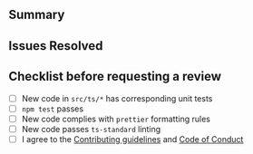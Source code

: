 ## Summary

<!-- Describe your changes -->

## Issues Resolved

<!-- List all issues resolved by this change using the # to tag them -->

## Checklist before requesting a review

- [ ] New code in `src/ts/*` has corresponding unit tests
- [ ] `npm test` passes
- [ ] New code complies with `prettier` formatting rules
- [ ] New code passes `ts-standard` linting
- [ ] I agree to the [Contributing guidelines](https://github.com/aensley/bus/blob/main/.github/CONTRIBUTING.md) and [Code of Conduct](https://github.com/aensley/bus/blob/main/.github/CODE_OF_CONDUCT.md)
